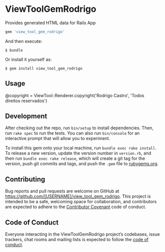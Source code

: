 # ViewToolGemRodrigo

Provides generated HTML data for Rails App

```ruby
gem 'view_tool_gem_rodrigo'
```

And then execute:

    $ bundle

Or install it yourself as:

    $ gem install view_tool_gem_rodrigo

## Usage

@copyright = ViewTool::Renderer.copyright('Rodrigo Castro', 'Todos direitos reservados')

## Development

After checking out the repo, run `bin/setup` to install dependencies. Then, run `rake spec` to run the tests. You can also run `bin/console` for an interactive prompt that will allow you to experiment.

To install this gem onto your local machine, run `bundle exec rake install`. To release a new version, update the version number in `version.rb`, and then run `bundle exec rake release`, which will create a git tag for the version, push git commits and tags, and push the `.gem` file to [rubygems.org](https://rubygems.org).

## Contributing

Bug reports and pull requests are welcome on GitHub at https://github.com/[USERNAME]/view_tool_gem_rodrigo. This project is intended to be a safe, welcoming space for collaboration, and contributors are expected to adhere to the [Contributor Covenant](http://contributor-covenant.org) code of conduct.

## Code of Conduct

Everyone interacting in the ViewToolGemRodrigo project’s codebases, issue trackers, chat rooms and mailing lists is expected to follow the [code of conduct](https://github.com/[USERNAME]/view_tool_gem_rodrigo/blob/master/CODE_OF_CONDUCT.md).
